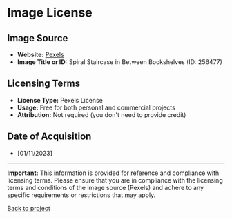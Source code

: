 # Image License

## Image Source
- **Website:** [Pexels](https://www.pexels.com)
- **Image Title or ID:** Spiral Staircase in Between Bookshelves (ID: 256477)

## Licensing Terms
- **License Type:** Pexels License
- **Usage:** Free for both personal and commercial projects
- **Attribution:** Not required (you don't need to provide credit)

## Date of Acquisition
- [01/11/2023]

---

**Important:** This information is provided for reference and compliance with licensing terms. Please ensure that you are in compliance with the licensing terms and conditions of the image source (Pexels) and adhere to any specific requirements or restrictions that may apply.

[Back to project](../)